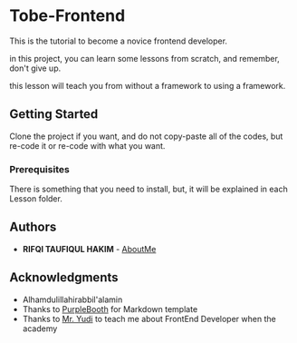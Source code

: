 # Tobe-Frontend

This is the tutorial to become a novice frontend developer.

in this project, you can learn some lessons from scratch, and remember, don't give up.

this lesson will teach you from without a framework to using a framework.

## Getting Started

Clone the project if you want,
and do not copy-paste all of the codes, but re-code it or re-code with what you want.

### Prerequisites

There is something that you need to install, but, it will be explained in each Lesson folder.

## Authors

* **RIFQI TAUFIQUL HAKIM** - [AboutMe](https://github.com/hakimajaman)

## Acknowledgments

* Alhamdulillahirabbil'alamin
* Thanks to [PurpleBooth](https://github.com/PurpleBooth) for Markdown template
* Thanks to [Mr. Yudi](https://github.com/Yudikrisnandi) to teach me about FrontEnd Developer when the academy
